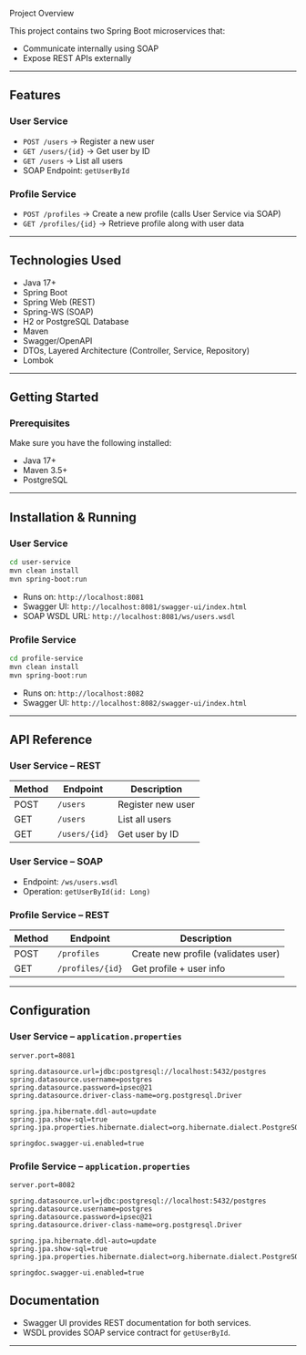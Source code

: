  Project Overview

This project contains two Spring Boot microservices that:
- Communicate internally using SOAP
- Expose REST APIs externally
---

##  Features

###  User Service
- `POST /users` → Register a new user
- `GET /users/{id}` → Get user by ID
- `GET /users` → List all users
- SOAP Endpoint: `getUserById`

###  Profile Service
- `POST /profiles` → Create a new profile (calls User Service via SOAP)
- `GET /profiles/{id}` → Retrieve profile along with user data

---

##  Technologies Used

- Java 17+
- Spring Boot
- Spring Web (REST)
- Spring-WS (SOAP)
- H2 or PostgreSQL Database
- Maven
- Swagger/OpenAPI
- DTOs, Layered Architecture (Controller, Service, Repository)
- Lombok

---

##  Getting Started

### Prerequisites

Make sure you have the following installed:

- Java 17+
- Maven 3.5+
- PostgreSQL

---

## Installation & Running

###  User Service

```bash
cd user-service
mvn clean install
mvn spring-boot:run
```

- Runs on: `http://localhost:8081`
- Swagger UI: `http://localhost:8081/swagger-ui/index.html`
- SOAP WSDL URL: `http://localhost:8081/ws/users.wsdl`

### Profile Service

```bash
cd profile-service
mvn clean install
mvn spring-boot:run
```

- Runs on: `http://localhost:8082`
- Swagger UI: `http://localhost:8082/swagger-ui/index.html`

---

## API Reference

### User Service – REST

| Method | Endpoint     | Description         |
|--------|--------------|---------------------|
| POST   | `/users`     | Register new user   |
| GET    | `/users`     | List all users      |
| GET    | `/users/{id}`| Get user by ID      |

### User Service – SOAP

- Endpoint: `/ws/users.wsdl`
- Operation: `getUserById(id: Long)`

### Profile Service – REST

| Method | Endpoint        | Description                          |
|--------|------------------|--------------------------------------|
| POST   | `/profiles`      | Create new profile (validates user)  |
| GET    | `/profiles/{id}` | Get profile + user info              |

---

## Configuration

### User Service – `application.properties`

```properties
server.port=8081

spring.datasource.url=jdbc:postgresql://localhost:5432/postgres
spring.datasource.username=postgres
spring.datasource.password=ipsec@21
spring.datasource.driver-class-name=org.postgresql.Driver

spring.jpa.hibernate.ddl-auto=update
spring.jpa.show-sql=true
spring.jpa.properties.hibernate.dialect=org.hibernate.dialect.PostgreSQLDialect

springdoc.swagger-ui.enabled=true
```

### Profile Service – `application.properties`

```properties
server.port=8082

spring.datasource.url=jdbc:postgresql://localhost:5432/postgres
spring.datasource.username=postgres
spring.datasource.password=ipsec@21
spring.datasource.driver-class-name=org.postgresql.Driver

spring.jpa.hibernate.ddl-auto=update
spring.jpa.show-sql=true
spring.jpa.properties.hibernate.dialect=org.hibernate.dialect.PostgreSQLDialect

springdoc.swagger-ui.enabled=true
```

##  Documentation

- Swagger UI provides REST documentation for both services.
- WSDL provides SOAP service contract for `getUserById`.

---
